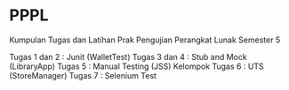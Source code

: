 # PPPL
Kumpulan Tugas dan Latihan Prak Pengujian Perangkat Lunak Semester 5

Tugas 1 dan 2 : Junit (WalletTest) 
Tugas 3 dan 4 : Stub and Mock (LibraryApp) 
Tugas 5 : Manual Testing (JSS) Kelompok 
Tugas 6 : UTS (StoreManager) 
Tugas 7 : Selenium Test

